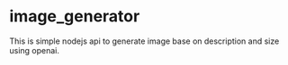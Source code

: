 # image_generator

This is simple nodejs api to generate image base on description and size using openai.

